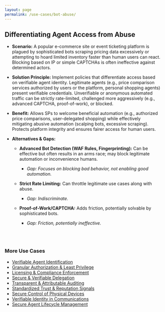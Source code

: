 ```yaml
---
layout: page
permalink: /use-cases/bot-abuse/
---
```

## Differentiating Agent Access from Abuse

- **Scenario:** A popular e-commerce site or event ticketing platform is plagued by sophisticated bots scraping pricing data excessively or attempting to hoard limited inventory faster than human users can react. Blocking based on IP or simple CAPTCHAs is often ineffective against determined actors.
    
- **Solution Principle:** Implement policies that differentiate access based on verifiable agent identity. Legitimate agents (e.g., price comparison services authorized by users or the platform, personal shopping agents) present verifiable credentials. Unverifiable or anonymous automated traffic can be strictly rate-limited, challenged more aggressively (e.g., advanced CAPTCHA, proof-of-work), or blocked.
    
- **Benefit:** Allows SPs to welcome beneficial automation (e.g., authorized price comparisons, user-delegated shopping) while effectively mitigating abusive automation (scalping bots, excessive scraping). Protects platform integrity and ensures fairer access for human users.
    
- **Alternatives & Gaps:**
    

	- **Advanced Bot Detection (WAF Rules, Fingerprinting):** Can be effective but often results in an arms race; may block legitimate automation or inconvenience humans. 
		- *Gap: Focuses on blocking bad behavior, not enabling good automation.*
    
	- **Strict Rate Limiting:** Can throttle legitimate use cases along with abuse. 
		- *Gap: Indiscriminate.*
    

	- **Proof-of-Work/CAPTCHA:** Adds friction, potentially solvable by sophisticated bots. 
		- *Gap: Friction, potentially ineffective.*



<br><br>

### More Use Cases
- [Verifiable Agent Identification](./IDandAuth.md)
- [Granular Authorization & Least Privilege](./AuthandLeastPrivilege.md)
- [Licensing & Compliance Enforcement](./ComplianceEnforcement.md)
- [Secure & Verifiable Delegation](./delegationofauthority.md)
- [Transparent & Attributable Auditing](./AgentAuditing.md)
- [Standardized Trust & Reputation Signals](./TrustSignals.md)
- [Secure Control of Physical Devices](./PhysicalDevices.md)
- [Verifiable Identity in Communications](./VoiceVerification.md)
- [Secure Agent Lifecycle Management](./LifecycleManagement.md)